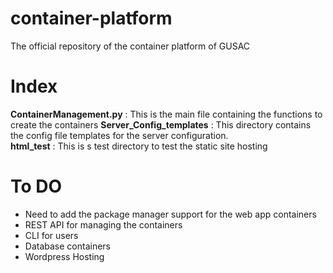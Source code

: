 # container-platform
The official repository of the container platform of GUSAC

# Index
**ContainerManagement.py** : This is the main file containing the functions to create the containers
**Server_Config_templates** : This directory contains the config file templates for the server configuration.  
**html_test** : This is s test directory to test the static site hosting  

# To DO  
- Need to add the package manager support for the web app containers  
- REST API for managing the containers
- CLI for users
- Database containers
- Wordpress Hosting
